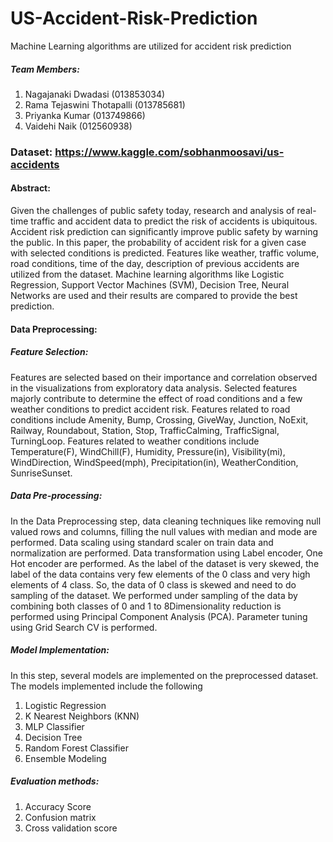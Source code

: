 # US-Accident-Risk-Prediction
Machine Learning algorithms are utilized for accident risk prediction

##### Team Members:
1. Nagajanaki Dwadasi (013853034)
2. Rama Tejaswini Thotapalli (013785681)
3. Priyanka Kumar (013749866)
4. Vaidehi Naik (012560938)


### Dataset: https://www.kaggle.com/sobhanmoosavi/us-accidents

#### Abstract:

Given the challenges of public safety today, research and analysis of real-time traffic and accident data to predict the risk of accidents is ubiquitous. Accident risk prediction can significantly improve public safety by warning the public. In this paper, the probability of accident risk for a given case with selected conditions is predicted. Features like weather, traffic volume, road conditions, time of the day, description of previous accidents are utilized from the dataset. Machine learning algorithms like Logistic Regression, Support Vector Machines (SVM), Decision Tree, Neural Networks are used and their results are compared to provide the best prediction.

#### Data Preprocessing:

##### Feature Selection: 
Features are selected based on their importance and correlation observed in the visualizations from exploratory data analysis. Selected features majorly contribute to determine the effect of road conditions and a few weather conditions to predict accident risk. Features related to road conditions include Amenity, Bump, Crossing, GiveWay, Junction, NoExit, Railway, Roundabout, Station, Stop, TrafficCalming, TrafficSignal, TurningLoop. Features related to weather conditions include Temperature(F), WindChill(F), Humidity, Pressure(in), Visibility(mi), WindDirection, WindSpeed(mph), Precipitation(in), WeatherCondition, SunriseSunset.

##### Data Pre-processing: 
In the Data Preprocessing step, data cleaning techniques like removing null valued rows and columns, filling the null values with median and mode are performed. Data scaling using standard scaler on train data and normalization are performed. Data transformation using Label encoder, One Hot encoder are performed. As the label of the dataset is very skewed, the label of the data contains very few elements of the 0 class and very high elements of 4 class. So, the data of 0 class is skewed and need to do sampling of the dataset. We performed under sampling of the data by combining both classes of 0 and 1 to 8Dimensionality reduction is performed using Principal Component Analysis (PCA). Parameter tuning using Grid Search CV is performed.
 
##### Model Implementation: 
In this step, several models are implemented on the preprocessed dataset. The models implemented include the following

1. Logistic Regression
2. K Nearest Neighbors (KNN)
3. MLP Classifier
4. Decision Tree
5. Random Forest Classifier
6. Ensemble Modeling

##### Evaluation methods:

1. Accuracy Score
2. Confusion matrix
3. Cross validation score
